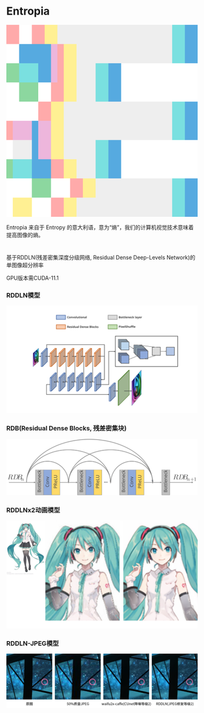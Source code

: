 # Entropia
![image](https://raw.githubusercontent.com/2ndDog/Entropia/master/Entropia.svg)


Entropia 来自于 Entropy 的意大利语，意为“熵”，我们的计算机视觉技术意味着提高图像的熵。


#
基于RDDLN(残差密集深度分级网络, Residual Dense Deep-Levels Network)的单图像超分辨率

GPU版本需CUDA-11.1


### RDDLN模型
![image](https://raw.githubusercontent.com/2ndDog/Entropia/master/RDDLN.svg)




### RDB(Residual Dense Blocks, 残差密集块)
![image](https://github.com/2ndDog/Entropia/blob/master/RDB_model_SVG.svg)


### RDDLNx2动画模型
![image](https://github.com/2ndDog/Entropia/blob/master/Hatsune_Miku_NT_x2.png?raw=true)




### RDDLN-JPEG模型
![image](https://github.com/2ndDog/Entropia/blob/master/RDDLN_JPEG.png?raw=true)
